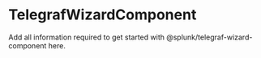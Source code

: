 # TelegrafWizardComponent

Add all information required to get started with @splunk/telegraf-wizard-component here.
